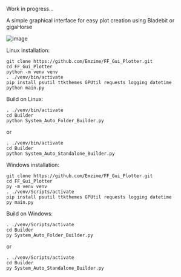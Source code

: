 Work in progress...

A simple graphical interface for easy plot creation using Bladebit or gigaHorse

![image](https://github.com/Emzime/FF_Gui_Plotter/assets/3422040/eb4f6119-a2d2-4daa-9eac-d36b118fdc54)


Linux installation:
```
git clone https://github.com/Emzime/FF_Gui_Plotter.git
cd FF_Gui_Plotter
python -m venv venv
. ./venv/bin/activate
pip install psutil ttkthemes GPUtil requests logging datetime
python main.py
```

Build on Linux:
```
. ./venv/bin/activate
cd Builder
python System_Auto_Folder_Builder.py
```
or
```
. ./venv/bin/activate
cd Builder
python System_Auto_Standalone_Builder.py
```

Windows installation:
```
git clone https://github.com/Emzime/FF_Gui_Plotter.git
cd FF_Gui_Plotter
py -m venv venv
. ./venv/Scripts/activate
pip install psutil ttkthemes GPUtil requests logging datetime
py main.py
```

Build on Windows:
```
. ./venv/Scripts/activate
cd Builder
py System_Auto_Folder_Builder.py

```
or
```
. ./venv/Scripts/activate
cd Builder
py System_Auto_Standalone_Builder.py
```
